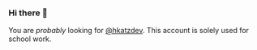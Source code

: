 ### Hi there 👋

You are *probably* looking for [@hkatzdev](https://github.com/hkatzdev). This account is solely used for school work.
